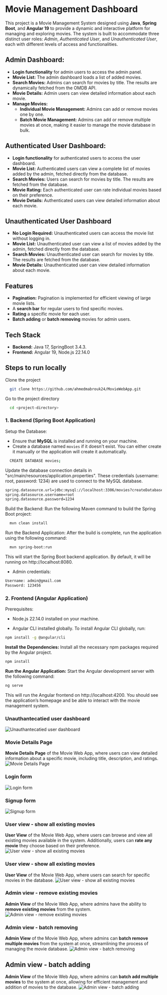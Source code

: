 
# Movie Management Dashboard

This project is a Movie Management System designed using **Java**, **Spring Boot**, and **Angular 19** to provide a dynamic and interactive platform for managing and exploring movies. The system is built to accommodate three distinct user roles: *Admin*, *Authenticated User*, and *Unauthenticated User*, each with different levels of access and functionalities.





## Admin Dashboard:

- **Login functionality** for admin users to access the admin panel.
- **Movie List:** The admin dashboard loads a list of added movies.
- **Search Movies:** Admins can search for movies by title. The results are dynamically fetched from the OMDB API.
- **Movie Details:** Admin users can view detailed information about each movie.  
- **Manage Movies:**    
    - **Individual Movie Management:** Admins can add or remove movies one by one.
    - **Batch Movie Management:** Admins can add or remove multiple movies at once, making it easier to manage the movie database in bulk.


## Authenticated User Dashboard:

- **Login functionality** for authenticated users to access the user dashboard.
- **Movie List:** Authenticated users can view a complete list of movies added by the admin, fetched directly from the database.
- **Search Movies:** Users can search for movies by title. The results are fetched from the database.
- **Movie Rating:** Each authenticated user can rate individual movies based on their preference.
- **Movie Details:** Authenticated users can view detailed information about each movie.   


## Unauthenticated User Dashboard

- **No Login Required:** Unauthenticated users can access the movie list without logging in.
- **Movie List:** Unauthenticated user can view a list of movies added by the admin, fetched directly from the database.
- **Search Movies:** Unauthenticated user can search for movies by title. The results are fetched from the database.
- **Movie Details:** Unauthenticated user can view detailed information about each movie.   


## Features 
- **Pagination:** Pagination is implemented for efficient viewing of large movie lists.
- A **search bar** for regular users to find specific movies.
- **Rating** a specific movie for each user.
- **Batch adding** or **batch removing** movies for admin users.


## Tech Stack
- **Backend:** Java 17, SpringBoot 3.4.3.
- **Frontend:** Angular 19, Node.js 22.14.0




## Steps to run locally
Clone the project

```bash
  git clone https://github.com/ahmedmabrouk24/MovieWebApp.git
```

Go to the project directory

```bash
  cd <project-directory>
```
### 1. Backend (Spring Boot Application)
Setup the Database:

- Ensure that **MySQL** is installed and running on your machine.
- Create a database named ```movies``` if it doesn't exist. You can either create it manually or the application will create it automatically.

```bash
  CREATE DATABASE movies;
```

Update the database connection details in "src/main/resources/application.properties".
These credentials (username: root, password: 1234) are used to connect to the MySQL database.

```bash 
spring.datasource.url=jdbc:mysql://localhost:3306/movies?createDatabaseIfNotExist=true
spring.datasource.username=root
spring.datasource.password=1234
```


Build the Backend: Run the following Maven command to build the Spring Boot project:
```bash
  mvn clean install
```

Run the Backend Application: After the build is complete, run the application using the following command:
```bash
  mvn spring-boot:run
```
This will start the Spring Boot backend application. By default, it will be running on http://localhost:8080.


- Admin credentials:
```bash
Username: admin@gmail.com
Password: 123456
```

### 2. Frontend (Angular Application)
Prerequisites:
- Node.js 22.14.0 installed on your machine.

- Angular CLI installed globally. 
To install Angular CLI globally, run:
```bash
npm install -g @angular/cli
```

**Install the Dependencies:** Install all the necessary npm packages required by the Angular project.
```bash
npm install
```

**Run the Angular Application:** Start the Angular development server with the following command:
```bash
ng serve 
```

This will run the Angular frontend on http://localhost:4200.
You should see the application’s homepage and be able to interact with the movie management system.




### Unauthantecatied user dashboard
![Unauthantecatied user dashboard](/MovieWebApp%20screanshoots/unloggedin%20user.PNG)

### Movie Details Page
**Movie Details Page** of the Movie Web App, where users can view detailed information about a specific movie, including title, description, and ratings.
![Movie Details Page](/MovieWebApp%20screanshoots/Movie%20details%20page.PNG)

### Login form
![Login form](/MovieWebApp%20screanshoots/loginForm.PNG)


### Signup form
![Signup form](/MovieWebApp%20screanshoots/sign%20up%20form.PNG)


### User view - show all existing movies
**User View** of the Movie Web App, where users can browse and view all existing movies available in the system. Additionally, users can **rate any movie** they choose based on their preference.
![User view - show all existing movies](/MovieWebApp%20screanshoots/User%20view%20-%20show%20all%20existing%20movies.PNG)


### User view - show all existing movies
**User View** of the Movie Web App, where users can search for specific movies in the database.
![User view - show all existing movies](/MovieWebApp%20screanshoots/User%20view%20-%20show%20all%20existing%20movies.PNG)

### Admin view - remove existing movies
**Admin View** of the Movie Web App, where admins have the ability to **remove existing movies** from the system.
![Admin view - remove existing movies](/MovieWebApp%20screanshoots/Admin%20view%20-%20remove%20existing%20movies.PNG)


### Admin view - batch removing
**Admin View** of the Movie Web App, where admins can **batch remove multiple movies** from the system at once, streamlining the process of managing the movie database.
![Admin view - batch removing](/MovieWebApp%20screanshoots/Admin%20view%20-%20batch%20removing.PNG)


## Admin view - batch adding
**Admin View** of the Movie Web App, where admins can **batch add multiple movies** to the system at once, allowing for efficient management and addition of movies to the database.
![Admin view - batch adding](/MovieWebApp%20screanshoots/Admin%20view%20-%20batch%20adding.PNG)





